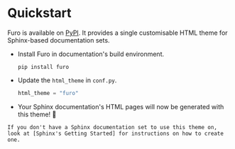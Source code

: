 # Quickstart

Furo is available on [PyPI]. It provides a single customisable HTML theme for Sphinx-based documentation sets.

- Install Furo in documentation's build environment.

  ```
  pip install furo
  ```

- Update the `html_theme` in `conf.py`.

  ```py
  html_theme = "furo"
  ```

- Your Sphinx documentation's HTML pages will now be generated with this theme! 🎉

```{note}
If you don't have a Sphinx documentation set to use this theme on, look at [Sphinx's Getting Started] for instructions on how to create one.
```

[pypi]: https://pypi.org/project/furo/
[sphinx's getting started]: https://www.sphinx-doc.org/en/master/usage/quickstart.html
